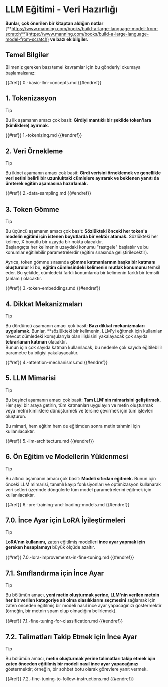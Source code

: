 # LLM Eğitimi - Veri Hazırlığı

**Bunlar, çok önerilen bir kitaptan aldığım notlar** [**https://www.manning.com/books/build-a-large-language-model-from-scratch**](https://www.manning.com/books/build-a-large-language-model-from-scratch) **ve bazı ek bilgiler.**

## Temel Bilgiler

Bilmeniz gereken bazı temel kavramlar için bu gönderiyi okumaya başlamalısınız:

{{#ref}}
0.-basic-llm-concepts.md
{{#endref}}

## 1. Tokenizasyon

> [!TIP]
> Bu ilk aşamanın amacı çok basit: **Girdiyi mantıklı bir şekilde token'lara (kimliklere) ayırmak**.

{{#ref}}
1.-tokenizing.md
{{#endref}}

## 2. Veri Örnekleme

> [!TIP]
> Bu ikinci aşamanın amacı çok basit: **Girdi verisini örneklemek ve genellikle veri setini belirli bir uzunluktaki cümlelere ayırarak ve beklenen yanıtı da üreterek eğitim aşamasına hazırlamak.**

{{#ref}}
2.-data-sampling.md
{{#endref}}

## 3. Token Gömme

> [!TIP]
> Bu üçüncü aşamanın amacı çok basit: **Sözlükteki önceki her token'a modelin eğitimi için istenen boyutlarda bir vektör atamak.** Sözlükteki her kelime, X boyutlu bir uzayda bir nokta olacaktır.\
> Başlangıçta her kelimenin uzaydaki konumu "rastgele" başlatılır ve bu konumlar eğitilebilir parametrelerdir (eğitim sırasında geliştirilecektir).
>
> Ayrıca, token gömme sırasında **gömme katmanlarının başka bir katmanı oluşturulur** ki bu, **eğitim cümlesindeki kelimenin mutlak konumunu** temsil eder. Bu şekilde, cümledeki farklı konumlarda bir kelimenin farklı bir temsili (anlamı) olacaktır.

{{#ref}}
3.-token-embeddings.md
{{#endref}}

## 4. Dikkat Mekanizmaları

> [!TIP]
> Bu dördüncü aşamanın amacı çok basit: **Bazı dikkat mekanizmaları uygulamak**. Bunlar, **sözlükteki bir kelimenin, LLM'yi eğitmek için kullanılan mevcut cümledeki komşularıyla olan ilişkisini yakalayacak çok sayıda **tekrarlanan katman** olacaktır.\
> Bunun için çok sayıda katman kullanılacak, bu nedenle çok sayıda eğitilebilir parametre bu bilgiyi yakalayacaktır.

{{#ref}}
4.-attention-mechanisms.md
{{#endref}}

## 5. LLM Mimarisi

> [!TIP]
> Bu beşinci aşamanın amacı çok basit: **Tam LLM'nin mimarisini geliştirmek.** Her şeyi bir araya getirin, tüm katmanları uygulayın ve metin oluşturmak veya metni kimliklere dönüştürmek ve tersine çevirmek için tüm işlevleri oluşturun.
>
> Bu mimari, hem eğitim hem de eğitimden sonra metin tahmini için kullanılacaktır.

{{#ref}}
5.-llm-architecture.md
{{#endref}}

## 6. Ön Eğitim ve Modellerin Yüklenmesi

> [!TIP]
> Bu altıncı aşamanın amacı çok basit: **Modeli sıfırdan eğitmek.** Bunun için önceki LLM mimarisi, tanımlı kayıp fonksiyonları ve optimizasyon kullanarak veri setleri üzerinde döngülerle tüm model parametrelerini eğitmek için kullanılacaktır.

{{#ref}}
6.-pre-training-and-loading-models.md
{{#endref}}

## 7.0. İnce Ayar için LoRA İyileştirmeleri

> [!TIP]
> **LoRA'nın kullanımı,** zaten eğitilmiş modelleri **ince ayar yapmak için gereken hesaplamayı** büyük ölçüde azaltır.

{{#ref}}
7.0.-lora-improvements-in-fine-tuning.md
{{#endref}}

## 7.1. Sınıflandırma için İnce Ayar

> [!TIP]
> Bu bölümün amacı, **yeni metin oluşturmak yerine, LLM'nin verilen metnin her bir verilen kategoriye ait olma olasılıklarını seçmesini** sağlamak için zaten önceden eğitilmiş bir modeli nasıl ince ayar yapacağınızı göstermektir (örneğin, bir metnin spam olup olmadığını belirlemek).

{{#ref}}
7.1.-fine-tuning-for-classification.md
{{#endref}}

## 7.2. Talimatları Takip Etmek için İnce Ayar

> [!TIP]
> Bu bölümün amacı, **metin oluşturmak yerine talimatları takip etmek için zaten önceden eğitilmiş bir modeli nasıl ince ayar yapacağınızı** göstermektir; örneğin, bir sohbet botu olarak görevlere yanıt vermek.

{{#ref}}
7.2.-fine-tuning-to-follow-instructions.md
{{#endref}}

